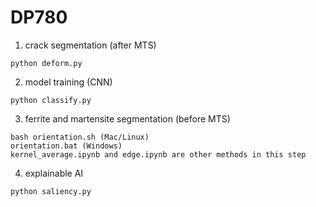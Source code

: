 # DP780 
1. crack segmentation (after MTS)
```
python deform.py
```
2. model training (CNN)
```
python classify.py
```
3. ferrite and martensite segmentation (before MTS)
```
bash orientation.sh (Mac/Linux)
orientation.bat (Windows)
kernel_average.ipynb and edge.ipynb are other methods in this step
```
4. explainable AI
```
python saliency.py
```



